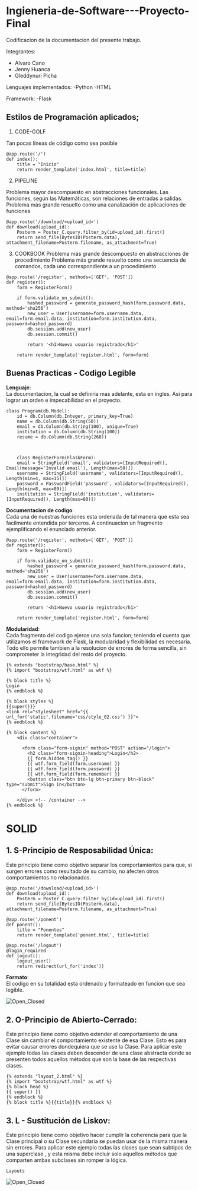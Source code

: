 
# Ingieneria-de-Software---Proyecto-Final

Codificacion de la documentacion del presente trabajo.

Integrantes: 
- Alvaro Cano 
- Jenny Huanca
- Gleddynuri Picha

Lenguajes implementados:
-Python
-HTML

Framework:
-Flask


## Estilos de Programación aplicados;
1. CODE-GOLF

Tan pocas líneas de código como sea posible

```
@app.route('/')
def index():
    title = "Inicio"
    return render_template('index.html', title=title)

```
2. PIPELINE

Problema mayor descompuesto en abstracciones funcionales. Las funciones, según las Matemáticas, son relaciones de entradas a salidas.
Problema más grande resuelto como una canalización de aplicaciones de funciones

```
@app.route('/download/<upload_id>')
def download(upload_id):
    Posterm = Poster_C.query.filter_by(id=upload_id).first()
    return send_file(BytesIO(Posterm.data), attachment_filename=Posterm.filename, as_attachment=True)
```



3. COOKBOOK
Problema más grande descompuesto en abstracciones de procedimiento
Problema más grande resuelto como una secuencia de comandos, cada uno correspondiente a un procedimiento

```
@app.route('/register', methods=['GET', 'POST'])
def register():
    form = RegisterForm()

    if form.validate_on_submit():
        hashed_password = generate_password_hash(form.password.data, method='sha256')
        new_user = User(username=form.username.data, email=form.email.data, institution=form.institution.data, password=hashed_password)
        db.session.add(new_user)
        db.session.commit()

        return '<h1>Nuevo usuario registrado</h1>'

    return render_template('register.html', form=form)
```

## Buenas Practicas - Codigo Legible
**Lenguaje**: <br>
La documentacion, la cual se definiria mas adelante, esta en ingles. Asi para lograr un orden e impecabilidad en el proyecto. <br>
```
class Program(db.Model):
    id = db.Column(db.Integer, primary_key=True)
    name = db.Column(db.String(50))
    email = db.Column(db.String(100), unique=True)
    institution = db.Column(db.String(100))
    resume = db.Column(db.String(260))
    
    
```
```
    class RegisterForm(FlaskForm):
    email = StringField('email', validators=[InputRequired(), Email(message='Invalid email'), Length(max=50)])
    username = StringField('username', validators=[InputRequired(), Length(min=4, max=15)])
    password = PasswordField('password', validators=[InputRequired(), Length(min=8, max=80)])
    institution = StringField('institution', validators=[InputRequired(), Length(max=80)])
```
**Documentacion de codigo**: <br>
Cada una de nuestras funciones esta ordenada de tal manera que esta sea facilmente entendida por terceros. A continuacion un fragmento ejemplificando el enunciado anterior. <br>
```
@app.route('/register', methods=['GET', 'POST'])
def register():
    form = RegisterForm()

    if form.validate_on_submit():
        hashed_password = generate_password_hash(form.password.data, method='sha256')
        new_user = User(username=form.username.data, email=form.email.data, institution=form.institution.data, password=hashed_password)
        db.session.add(new_user)
        db.session.commit()

        return '<h1>Nuevo usuario registrado</h1>'

    return render_template('register.html', form=form)
```
**Modularidad**: <br>
Cada fragmento del codigo ejerce una sola funcion; teniendo el cuenta que utilizamos el framework de Flask, la modularidad y flexibilidad es necesaria. Todo ello permite tambien a la resolucion de errores de forma sencilla, sin comprometer la integridad del resto del proyecto. <br>
```
{% extends "bootstrap/base.html" %}
{% import "bootstrap/wtf.html" as wtf %}

{% block title %}
Login
{% endblock %}

{% block styles %}
{{super()}}
<link rel="stylesheet" href="{{ url_for('static',filename='css/style_02.css') }}">
{% endblock %}

{% block content %}
    <div class="container">

      <form class="form-signin" method="POST" action="/login">
        <h2 class="form-signin-heading">Login</h2>
        {{ form.hidden_tag() }}
        {{ wtf.form_field(form.username) }}
        {{ wtf.form_field(form.password) }}
        {{ wtf.form_field(form.remember) }}
        <button class="btn btn-lg btn-primary btn-block" type="submit">Sign in</button>
      </form>

    </div> <!-- /container -->
{% endblock %}
```
# SOLID

## 1. S-Principio de Resposabilidad Única:
  Este principio tiene como objetivo separar los comportamientos para que, si surgen errores como resultado de su cambio, no         afecten otros comportamientos no relacionados.
```
@app.route('/download/<upload_id>')
def download(upload_id):
    Posterm = Poster_C.query.filter_by(id=upload_id).first()
    return send_file(BytesIO(Posterm.data), attachment_filename=Posterm.filename, as_attachment=True)

@app.route('/ponent')
def ponent():
    title = "Ponentes"
    return render_template('ponent.html', title=title)

@app.route('/logout')
@login_required
def logout():
    logout_user()
    return redirect(url_for('index'))
```
**Formato**: <br>
El codigo en su totalidad esta ordenado y formateado en funcion que sea legible. <br>

![Open_Closed](https://github.com/ThatGust/Ingieneria-de-Software---Proyecto-Final/blob/main/image_2022-08-29_141629603.png)
## 2. O-Principio de Abierto-Cerrado:
  Este principio tiene como objetivo extender el comportamiento de una Clase sin cambiar el comportamiento existente de esa Clase.   Esto es para evitar causar errores dondequiera que se use la Clase.
  Para aplicar este ejemplo todas  las clases deben descender de una clase abstracta donde se presenten todos aquellos métodos que   son la base de las respectivas clases.
```
{% extends "layout_2.html" %}
{% import "bootstrap/wtf.html" as wtf %}
{% block head %}
{{ super() }}
{% endblock %}
{% block title %}{{title}}{% endblock %}
```
## 3. L - Sustitución de Liskov:
  Este principio tiene como objetivo hacer cumplir la coherencia para que la Clase principal o su Clase secundaria se puedan     usar de la misma manera sin errores.
  Para aplicar este ejemplo todas  las clases que sean subtipos de una superclase , y esta misma debe incluir solo aquellos       métodos que comparten ambas subclases sin romper la lógica.
```
Layouts
```
![Open_Closed](https://github.com/ThatGust/Ingieneria-de-Software---Proyecto-Final/blob/main/Capture.PNG)






